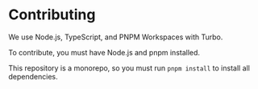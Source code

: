 # Contributing

We use Node.js, TypeScript, and PNPM Workspaces with Turbo.

To contribute, you must have Node.js and pnpm installed.

This repository is a monorepo, so you must run `pnpm install` to install all dependencies.
